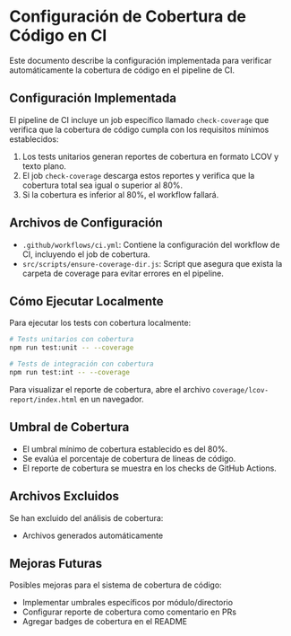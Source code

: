 # Configuración de Cobertura de Código en CI

Este documento describe la configuración implementada para verificar automáticamente la cobertura de código en el pipeline de CI.

## Configuración Implementada

El pipeline de CI incluye un job específico llamado `check-coverage` que verifica que la cobertura de código cumpla con los requisitos mínimos establecidos:

1. Los tests unitarios generan reportes de cobertura en formato LCOV y texto plano.
2. El job `check-coverage` descarga estos reportes y verifica que la cobertura total sea igual o superior al 80%.
3. Si la cobertura es inferior al 80%, el workflow fallará.

## Archivos de Configuración

- `.github/workflows/ci.yml`: Contiene la configuración del workflow de CI, incluyendo el job de cobertura.
- `src/scripts/ensure-coverage-dir.js`: Script que asegura que exista la carpeta de coverage para evitar errores en el pipeline.

## Cómo Ejecutar Localmente

Para ejecutar los tests con cobertura localmente:

```bash
# Tests unitarios con cobertura
npm run test:unit -- --coverage

# Tests de integración con cobertura
npm run test:int -- --coverage
```

Para visualizar el reporte de cobertura, abre el archivo `coverage/lcov-report/index.html` en un navegador.

## Umbral de Cobertura

- El umbral mínimo de cobertura establecido es del 80%.
- Se evalúa el porcentaje de cobertura de líneas de código.
- El reporte de cobertura se muestra en los checks de GitHub Actions.

## Archivos Excluidos

Se han excluido del análisis de cobertura:
- Archivos generados automáticamente

## Mejoras Futuras

Posibles mejoras para el sistema de cobertura de código:

- Implementar umbrales específicos por módulo/directorio
- Configurar reporte de cobertura como comentario en PRs
- Agregar badges de cobertura en el README